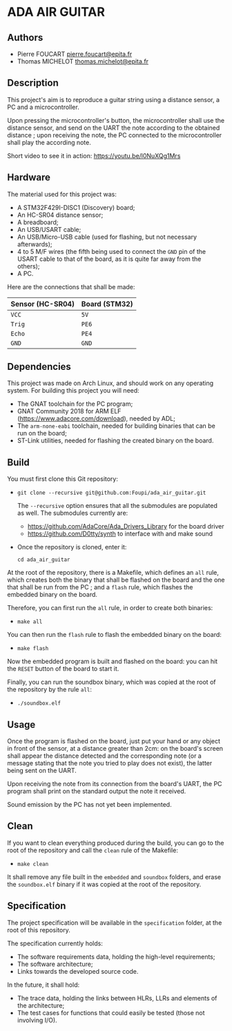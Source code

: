 ADA AIR GUITAR
==============

Authors
-------

-   Pierre FOUCART  <pierre.foucart@epita.fr>
-   Thomas MICHELOT <thomas.michelot@epita.fr>

Description
-----------

This project's aim is to reproduce a guitar string using a distance sensor, a
PC and a microcontroller.

Upon pressing the microcontroller's button, the microcontroller shall use the
distance sensor, and send on the UART the note according to the obtained
distance ; upon receiving the note, the PC connected to the microcontroller
shall play the according note.

Short video to see it in action: https://youtu.be/l0NuXQg1Mrs

Hardware
--------

The material used for this project was:

-   A STM32F429I-DISC1 (Discovery) board;
-   An HC-SR04 distance sensor;
-   A breadboard;
-   An USB/USART cable;
-   An USB/Micro-USB cable (used for flashing, but not necessary afterwards);
-   4 to 5 M/F wires (the fifth being used to connect the `GND` pin of the
    USART cable to that of the board, as it is quite far away from the others);
-   A PC.

Here are the connections that shall be made:

|  Sensor (HC-SR04)  | Board (STM32) |
| ------------------ | ---- |
| `VCC`  | `5V` |
| `Trig` | `PE6` |
| `Echo` | `PE4` |
| `GND`  | `GND` |

Dependencies
------------

This project was made on Arch Linux, and should work on any operating system.
For building this project you will need:

-   The GNAT toolchain for the PC program;
-   GNAT Community 2018 for ARM ELF (<https://www.adacore.com/download>),
    needed by ADL;
-   The `arm-none-eabi` toolchain, needed for building binaries that can be run
    on the board;
-   ST-Link utilities, needed for flashing the created binary on the board.

Build
-----

You must first clone this Git repository:

- `git clone --recursive git@github.com:Foupi/ada_air_guitar.git`

  The `--recursive` option ensures that all the submodules are populated as well. The submodules currently are:

  * <https://github.com/AdaCore/Ada_Drivers_Library> for the board driver
  * https://github.com/D0tty/synth to interface with and make sound

-   Once the repository is cloned, enter it:

    `cd ada_air_guitar`

At the root of the repository, there is a Makefile, which defines an `all`
rule, which creates both the binary that shall be flashed on the board and the
one that shall be run from the PC ; and a `flash` rule, which flashes the
embedded binary on the board.

Therefore, you can first run the `all` rule, in order to create both binaries:

-   `make all`

You can then run the `flash` rule to flash the embedded binary on the board:

-   `make flash`

Now the embedded program is built and flashed on the board: you can hit the
`RESET` button of the board to start it.

Finally, you can run the soundbox binary, which was copied at the root of the
repository by the rule `all`:

-   `./soundbox.elf`

Usage
-----

Once the program is flashed on the board, just put your hand or any object
in front of the sensor, at a distance greater than 2cm: on the board's screen
shall appear the distance detected and the corresponding note (or a message
stating that the note you tried to play does not exist), the latter being sent
on the UART.

Upon receiving the note from its connection from the board's UART, the PC
program shall print on the standard output the note it received.

Sound emission by the PC has not yet been implemented.

Clean
-----

If you want to clean everything produced during the build, you can go to the
root of the repository and call the `clean` rule of the Makefile:

-   `make clean`

It shall remove any file built in the `embedded` and `soundbox` folders, and
erase the `soundbox.elf` binary if it was copied at the root of the repository.

Specification
-------------

The project specification will be available in the `specification` folder, at
the root of this repository.

The specification currently holds:

-   The software requirements data, holding the high-level requirements;
-   The software architecture;
-   Links towards the developed source code.

In the future, it shall hold:

-   The trace data, holding the links between HLRs, LLRs and elements of the
    architecture;
-   The test cases for functions that could easily be tested (those not
    involving I/O).

